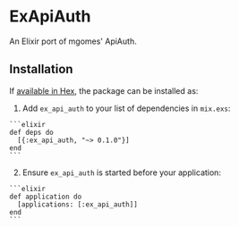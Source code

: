 # ExApiAuth

An Elixir port of mgomes' ApiAuth.

## Installation

If [available in Hex](https://hex.pm/docs/publish), the package can be installed as:

  1. Add `ex_api_auth` to your list of dependencies in `mix.exs`:

    ```elixir
    def deps do
      [{:ex_api_auth, "~> 0.1.0"}]
    end
    ```

  2. Ensure `ex_api_auth` is started before your application:

    ```elixir
    def application do
      [applications: [:ex_api_auth]]
    end
    ```

